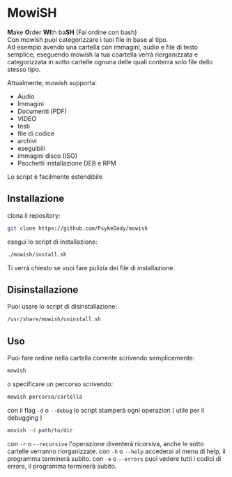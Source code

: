 # MowiSH
**M**ake **O**rder **WI**th ba**SH** (Fai ordine con bash)  
Con mowish puoi categorizzare i tuoi file in base al tipo.   
Ad esempio avendo una cartella con immagini, audio e file di testo semplice, eseguendo mowish la tua coartella verrà riorganizzata e categorizzata in sotto cartelle ognuna delle quali conterrà solo file dello stesso tipo.

Attualmente, mowish supporta: 

- Audio
- Immagini
- Documenti (PDF)
- VIDEO
- testi
- file di codice
- archivi
- eseguibili
- immagini disco (ISO)
- Pacchetti installazione DEB e RPM

Lo script è facilmente estendibile
## Installazione

clona il repository: 
```bash
git clone https://github.com/PsykeDady/mowish
```

esegui lo script di installazione: 
```bash
./mowish/install.sh
```

Ti verrà chiesto se vuoi fare pulizia dei file di installazione.
## Disinstallazione

Puoi usare lo script di disinstallazione:

```bash
/usr/share/mowish/uninstall.sh
```

## Uso

Puoi fare ordine nella cartella corrente scrivendo semplicemente: 

```bash
mowish
```

o specificare un percorso scrivendo: 
```bash
mowish percorso/cartella
```

con il flag `-d` o `--debug` lo script stamperà ogni operazion ( utile per il debugging )
```bash
movish -d path/to/dir
```

con `-r` o `--recursive` l'operazione diventerà ricorsiva, anche le sotto cartelle verranno riorganizzate.
con `-h` o `--help` accederai al menu di help, il programma terminerà subito.
con `-e` o `--errors` puoi vedere tutti i codici di errore, il programma terminerà subito.